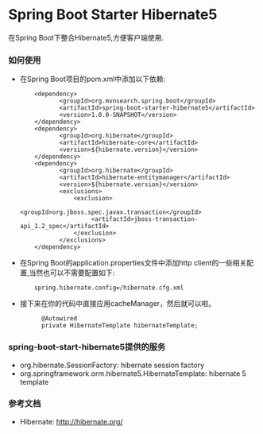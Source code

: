 Spring Boot Starter Hibernate5
=============================================
在Spring Boot下整合Hibernate5,方便客户端使用.

### 如何使用

* 在Spring Boot项目的pom.xml中添加以下依赖:

          <dependency>
                 <groupId>org.mvnsearch.spring.boot</groupId>
                 <artifactId>spring-boot-starter-hibernate5</artifactId>
                 <version>1.0.0-SNAPSHOT</version>
          </dependency>
          <dependency>
                 <groupId>org.hibernate</groupId>
                 <artifactId>hibernate-core</artifactId>
                 <version>${hibernate.version}</version>
          </dependency>
          <dependency>
                 <groupId>org.hibernate</groupId>
                 <artifactId>hibernate-entitymanager</artifactId>
                 <version>${hibernate.version}</version>
                 <exclusions>
                     <exclusion>
                          <groupId>org.jboss.spec.javax.transaction</groupId>
                          <artifactId>jboss-transaction-api_1.2_spec</artifactId>
                     </exclusion>
                 </exclusions>
          </dependency>

* 在Spring Boot的application.properties文件中添加http client的一些相关配置,当然也可以不需要配置如下:
                    
          spring.hibernate.config=/hibernate.cfg.xml

* 接下来在你的代码中直接应用cacheManager，然后就可以啦。
        
            @Autowired
            private HibernateTemplate hibernateTemplate;

### spring-boot-start-hibernate5提供的服务

* org.hibernate.SessionFactory: hibernate session factory
* org.springframework.orm.hibernate5.HibernateTemplate: hibernate 5 template


### 参考文档

* Hibernate: http://hibernate.org/